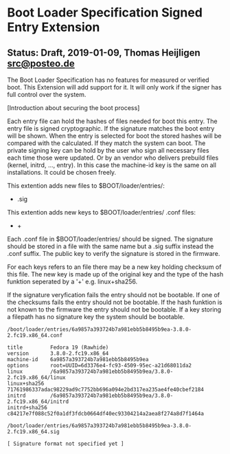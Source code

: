 # Boot Loader Specification Signed Entry Extension
## Status: Draft, 2019-01-09, Thomas Heijligen <src@posteo.de>


The Boot Loader Specification has no features for measured or verified boot.
This Extension will add support for it. It will only work if the signer has full control over the system.

[Introduction about securing the boot process]

Each entry file can hold the hashes of files needed for boot this entry. The entry file is signed cryptographic.
If the signature matches the boot entry will be shown. When the entry is selected for boot the stored hashes will be compared
with the calculated. If they match the system can boot.
The private signing key can be hold by the user who sign all necessary files each time those were updated. 
Or by an vendor who delivers prebuild files (kernel, initrd, ..., entry). In this case the machine-id key is the same on all installations. 
It could be chosen freely.


This extention adds new files to $BOOT/loader/entries/:
- <machine-id><version>.sig

This extention adds new keys to $BOOT/loader/entries/  .conf files:
 - <key>+<hashf>

Each .conf file in $BOOT/loader/entries/ should be signed.
The signature should be stored in a file with the same name but a .sig suffix instead the .conf suffix.
The public key to verify the signature is stored in the firmware.

For each keys refers to an file there may be a new key holding checksum of this file.
The new key is made up of the original key and the type of the hash funktion seperated by a '+' e.g. linux+sha256.

If the signature veryfication fails the entry should not be bootable.
If one of the checksums fails the entry should not be bootable.
If the hash funktion is not known to the firmware the entry should not be bootable.
If a key storing a filepath has no signature key the system should be bootable.

```
/boot/loader/entries/6a9857a393724b7a981ebb5b8495b9ea-3.8.0-2.fc19.x86_64.conf

title         Fedora 19 (Rawhide)
version       3.8.0-2.fc19.x86_64
machine-id    6a9857a393724b7a981ebb5b8495b9ea
options       root=UUID=6d3376e4-fc93-4509-95ec-a21d68011da2
linux         /6a9857a393724b7a981ebb5b8495b9ea/3.8.0-2.fc19.x86_64/linux
linux+sha256  71761986337adac98229ad9c7752bb696a094e2bd317ea235ae4fe40cbef2184
initrd        /6a9857a393724b7a981ebb5b8495b9ea/3.8.0-2.fc19.x86_64/initrd
initrd+sha256 c84217e7f088c52f0a1df3fdcb0664df40ec93304214a2aea8f274a8d7f1464a
```

```
/boot/loader/entries/6a9857a393724b7a981ebb5b8495b9ea-3.8.0-2.fc19.x86_64.sig

[ Signature format not specified yet ]
```


